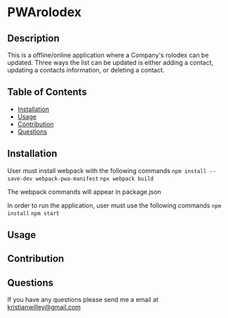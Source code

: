 # PWArolodex

## Description 
This is a offline/online application where a Company's rolodex can be updated. Three ways the list can be updated is either adding a contact, updating a contacts
information, or deleting a contact. 

## Table of Contents
* [Installation](#installation) 
* [Usage](#usage) 
* [Contribution](#contribution) 
* [Questions](#questions) 

## Installation 

User must install webpack with the following commands 
`npm install --save-dev webpack-pwa-manifest`
`npx webpack build`

The webpack commands will appear in package.json 

In order to run the application, user must use the following commands
`npm install` 
`npm start`

## Usage 

## Contribution 

## Questions 
If you have any questions please send me a email at kristianwilley@gmail.com 
